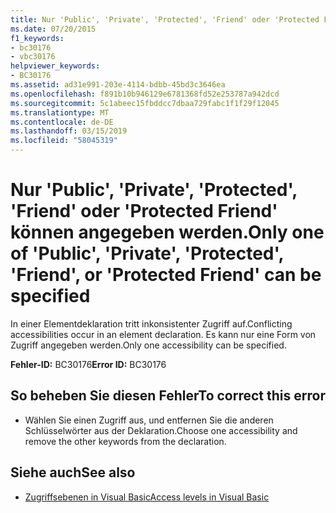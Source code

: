 ```yaml
---
title: Nur 'Public', 'Private', 'Protected', 'Friend' oder 'Protected Friend' können angegeben werden.
ms.date: 07/20/2015
f1_keywords:
- bc30176
- vbc30176
helpviewer_keywords:
- BC30176
ms.assetid: ad31e991-203e-4114-bdbb-45bd3c3646ea
ms.openlocfilehash: f891b10b946129e6781368fd52e253787a942dcd
ms.sourcegitcommit: 5c1abeec15fbddcc7dbaa729fabc1f1f29f12045
ms.translationtype: MT
ms.contentlocale: de-DE
ms.lasthandoff: 03/15/2019
ms.locfileid: "58045319"
---
```

# <a name="only-one-of-public-private-protected-friend-or-protected-friend-can-be-specified"></a><span data-ttu-id="ed10e-102">Nur 'Public', 'Private', 'Protected', 'Friend' oder 'Protected Friend' können angegeben werden.</span><span class="sxs-lookup"><span data-stu-id="ed10e-102">Only one of 'Public', 'Private', 'Protected', 'Friend', or 'Protected Friend' can be specified</span></span>
<span data-ttu-id="ed10e-103">In einer Elementdeklaration tritt inkonsistenter Zugriff auf.</span><span class="sxs-lookup"><span data-stu-id="ed10e-103">Conflicting accessibilities occur in an element declaration.</span></span> <span data-ttu-id="ed10e-104">Es kann nur eine Form von Zugriff angegeben werden.</span><span class="sxs-lookup"><span data-stu-id="ed10e-104">Only one accessibility can be specified.</span></span>  
  
 <span data-ttu-id="ed10e-105">**Fehler-ID:** BC30176</span><span class="sxs-lookup"><span data-stu-id="ed10e-105">**Error ID:** BC30176</span></span>  
  
## <a name="to-correct-this-error"></a><span data-ttu-id="ed10e-106">So beheben Sie diesen Fehler</span><span class="sxs-lookup"><span data-stu-id="ed10e-106">To correct this error</span></span>  
  
-   <span data-ttu-id="ed10e-107">Wählen Sie einen Zugriff aus, und entfernen Sie die anderen Schlüsselwörter aus der Deklaration.</span><span class="sxs-lookup"><span data-stu-id="ed10e-107">Choose one accessibility and remove the other keywords from the declaration.</span></span>  
  
## <a name="see-also"></a><span data-ttu-id="ed10e-108">Siehe auch</span><span class="sxs-lookup"><span data-stu-id="ed10e-108">See also</span></span>

- [<span data-ttu-id="ed10e-109">Zugriffsebenen in Visual Basic</span><span class="sxs-lookup"><span data-stu-id="ed10e-109">Access levels in Visual Basic</span></span>](../../visual-basic/programming-guide/language-features/declared-elements/access-levels.md)
